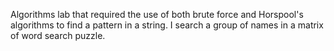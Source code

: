 Algorithms lab that required the use of both brute force and Horspool's algorithms to find a pattern in a string. I search a group of names in a matrix of word search puzzle.
